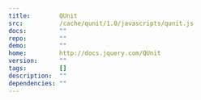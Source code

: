 ```yaml
---
title:        QUnit
src:          /cache/qunit/1.0/javascripts/qunit.js
docs:         ""
repo:         ""
demo:         ""
home:         http://docs.jquery.com/QUnit
version:      ""
tags:         []
description:  ""
dependencies: ""
---
```


